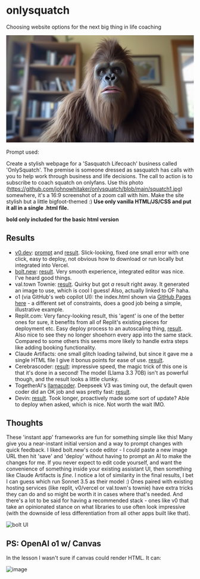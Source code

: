 # onlysquatch
Choosing website options for the next big thing in life coaching

![](squatch1.jpg)

Prompt used:

Create a stylish webpage for a 'Sasquatch Lifecoach' business called 'OnlySquatch'. The premise is someone dressed as sasquatch has calls with you to help work through business and life decisions. The call to action is to subscribe to coach squatch on onlyfans. Use this photo (https://github.com/johnowhitaker/onlysquatch/blob/main/squatch1.jpg) somewhere, it's a 16:9 screenshot of a zoom call with him. Make the site stylish but a little bigfoot-themed :) **Use only vanilla HTML/JS/CSS and put it all in a single .html file.**

**bold only included for the basic html version**

## Results

- [v0.dev](https://v0.dev/): [prompt](https://v0.dev/chat/onlysquatch-website-Xgd1YLDFay2?b=b_dcqeZQ06bIx&p=0) and [result](https://unvnwgcmbmi5qx55.vercel.app/). Slick-looking, fixed one small error with one click, easy to deploy, not obvious how to download or run locally but integrated into Vercel.
- [bolt.new](https://bolt.new/): [result](https://jade-wisp-0c6f50.netlify.app/). Very smooth experience, integrated editor was nice. I've heard good things.
- val.town Townie: [result](https://johnowhitaker-blithecrimsonpike.web.val.run). Quirky but got *a* result right away. It generated an image to use, which is cool I guess! Also, actually linked to OF haha. 
- o1 (via GitHub's web copilot UI): the index.html shown via [GitHub Pages here](https://johnowhitaker.github.io/onlysquatch/) - a different set of constraints, does a good job being a simple, illustrative example.
- Replit.com: Very fancy-looking result, this 'agent' is one of the better ones for sure, it benefits from all of Replit's existing pieces for deployment etc. Easy deploy process to an autoscaling thing, [result](https://sasquatch-guidance.replit.app/). Also nice to see they no longer shoehorn every app into the same stack. Compared to some others this seems more likely to handle extra steps like adding booking functionality.
- Claude Artifacts: one small glitch loading tailwind, but since it gave me a single HTML file I give it bonus points for ease of use. [result](https://johnowhitaker.github.io/onlysquatch/ca.html).
- Cerebrascoder: [result](https://cerebrascoder.com/p/137153): impressive speed, the magic trick of this one is that it's done in a second! The model (Llama 3.3 70B) isn't as powerful though, and the result looks a little clunky.
- TogetherAI's [llamacoder](https://llamacoder.together.ai/). Deepseek V3 was timing out, the default qwen coder did an OK job and was pretty fast: [result](https://llamacoder.together.ai/share/v2/FvX_4xAelqJljhV1).
- Devin: [result](https://sasquatch-life-coach-website-o1jm72vi.devinapps.com/). Took longer, proactively made some sort of update? Able to deploy when asked, which is nice. Not worth the wait IMO.


## Thoughts

These 'instant app' frameworks are fun for something simple like this! Many give you a near-instant initial version and a way to prompt changes with quick feedback. I liked bolt.new's code editor - I could paste a new image URL then hit 'save' and 'deploy' without having to prompt an AI to make the changes for me. If you never expect to edit code yourself, and want the convenience of something inside your existing assistant UI, then something like Claude Artifacts is *fine*. I notice a lot of similarity in the final results, I bet I can guess which run Sonnet 3.5 as their model :) Ones paired with existing hosting services (like replit, v0/vercel or val.town's townie) have extra tricks they can do and so might be worth it in cases where that's needed. And there's a lot to be said for having a recommended stack - ones like v0 that take an opinionated stance on what libraries to use often look impressive (with the downside of less differentiation from all other apps built like that). 

![bolt UI](https://github.com/user-attachments/assets/c0c2c224-eaf5-4a3c-b5e1-5860ac153eae)

## PS: OpenAI o1 w/ Canvas

In the lesson I wasn't sure if canvas could render HTML. It can:

![image](https://github.com/user-attachments/assets/38f28cf7-ac71-4f4b-9f73-e013dae42ead)



